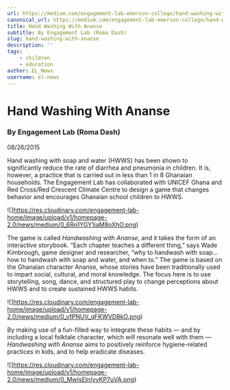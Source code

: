 ```yaml
---
url: https://medium.com/engagement-lab-emerson-college/hand-washing-with-ananse-eb6653fdafb8
canonical_url: https://medium.com/engagement-lab-emerson-college/hand-washing-with-ananse-eb6653fdafb8
title: Hand Washing With Ananse
subtitle: By Engagement Lab (Roma Dash)
slug: hand-washing-with-ananse
description: ''
tags:
    - children
    - education
author: EL_News
username: el-news
---
```


# Hand Washing With Ananse

### By Engagement Lab (Roma Dash)

08/26/2015

Hand washing with soap and water (HWWS) has been shown to significantly reduce the rate of diarrhea and pneumonia in children. It is, however, a practice that is carried out in less than 1 in 8 Ghanaian households. The Engagement Lab has collaborated with UNICEF Ghana and Red Cross/Red Crescent Climate Centre to design a game that changes behavior and encourages Ghanaian school children to HWWS.

![]https://res.cloudinary.com/engagement-lab-home/image/upload/v1/homepage-2.0/news/medium/0_6Rn1YGY1iaM8oXhO.png)

The game is called _Handwashing with Ananse_, and it takes the form of an interactive storybook. “Each chapter teaches a different thing,” says Wade Kimbrough, game designer and researcher, “why to handwash with soap…how to handwash with soap and water, and when to.” The game is based on the Ghanaian character Ananse, whose stories have been traditionally used to impart social, cultural, and moral knowledge. The focus here is to use storytelling, song, dance, and structured play to change perceptions about HWWS and to create sustained HWWS habits.

![]https://res.cloudinary.com/engagement-lab-home/image/upload/v1/homepage-2.0/news/medium/0_vfPNUV_qFKWVD8kO.png)

By making use of a fun-filled way to integrate these habits — and by including a local folktale character, which will resonate well with them — _Handwashing with Ananse_ aims to positively reinforce hygiene-related practices in kids, and to help eradicate diseases.

![]https://res.cloudinary.com/engagement-lab-home/image/upload/v1/homepage-2.0/news/medium/0_MwIsEInIyvKP7uVA.png)

